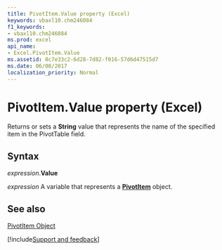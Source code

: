 ```yaml
---
title: PivotItem.Value property (Excel)
keywords: vbaxl10.chm246084
f1_keywords:
- vbaxl10.chm246084
ms.prod: excel
api_name:
- Excel.PivotItem.Value
ms.assetid: 0c7e33c2-6d28-7d82-f016-57d6d47515d7
ms.date: 06/08/2017
localization_priority: Normal
---
```



# PivotItem.Value property (Excel)

Returns or sets a  **String** value that represents the name of the specified item in the PivotTable field.


## Syntax

_expression_.**Value**

_expression_ A variable that represents a **[PivotItem](Excel.PivotItem.md)** object.


## See also


[PivotItem Object](Excel.PivotItem.md)

[!include[Support and feedback](~/includes/feedback-boilerplate.md)]
